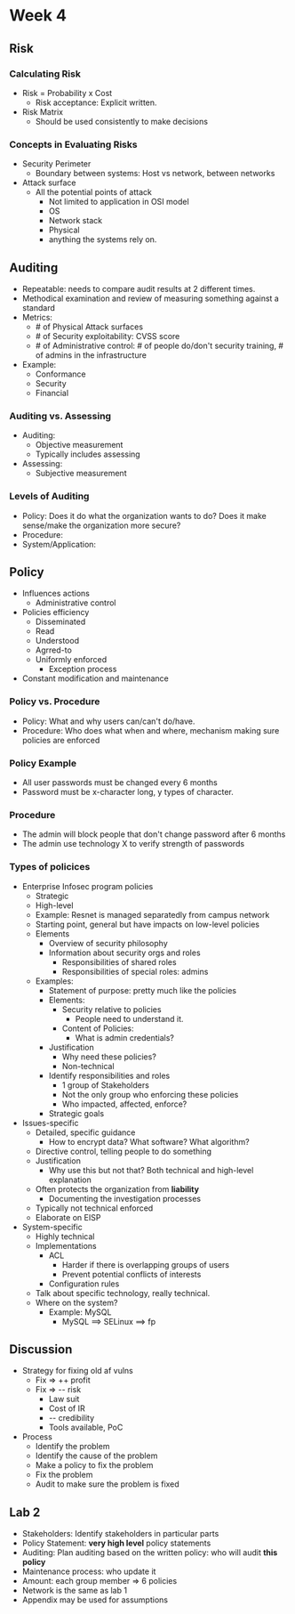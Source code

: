 # Week 4

## Risk

### Calculating Risk

- Risk = Probability x Cost
    - Risk acceptance: Explicit written.
- Risk Matrix
    - Should be used consistently to make decisions

### Concepts in Evaluating Risks

- Security Perimeter
    - Boundary between systems: Host vs network, between networks
- Attack surface
    - All the potential points of attack
        - Not limited to application in OSI model
        - OS
        - Network stack
        - Physical
        - anything the systems rely on.

## Auditing
- Repeatable: needs to compare audit results at 2 different times.
- Methodical examination and review of measuring something against a standard
- Metrics:
    - \# of Physical Attack surfaces
    - \# of Security exploitability: CVSS score
    - \# of Administrative control: \# of people do/don't security training, \# of admins in the infrastructure
- Example:
    - Conformance
    - Security
    - Financial

### Auditing vs. Assessing
- Auditing:
    - Objective measurement
    - Typically includes assessing
- Assessing:
    - Subjective measurement

### Levels of Auditing
- Policy: Does it do what the organization wants to do? Does it make sense/make the organization more secure?
- Procedure: 
- System/Application: 

## Policy
- Influences actions    
    - Administrative control
- Policies efficiency
    - Disseminated
    - Read
    - Understood
    - Agrred-to
    - Uniformly enforced
        - Exception process
- Constant modification and maintenance

### Policy vs. Procedure
- Policy: What and why users can/can't do/have.
- Procedure: Who does what when and where, mechanism making sure policies are enforced

### Policy Example
- All user passwords must be changed every 6 months
- Password must be x-character long, y types of character.

### Procedure
- The admin will block people that don't change password after 6 months
- The admin use technology X to verify strength of passwords

### Types of policices
- Enterprise Infosec program policies
    - Strategic
    - High-level
    - Example: Resnet is managed separatedly from campus network
    - Starting point, general but have impacts on low-level policies
    - Elements
        - Overview of security philosophy
        - Information about security orgs and roles
            - Responsibilities of shared roles
            - Responsibilities of special roles: admins
    - Examples:
        - Statement of purpose: pretty much like the policies
        - Elements:
            - Security relative to policies
                - People need to understand it.
            - Content of Policies:
                - What is admin credentials?
        - Justification
            - Why need these policies?
            - Non-technical
        - Identify responsibilities and roles
            - 1 group of Stakeholders
            - Not the only group who enforcing these policies
            - Who impacted, affected, enforce?
        - Strategic goals
- Issues-specific
    - Detailed, specific guidance
        - How to encrypt data? What software? What algorithm?
    - Directive control, telling people to do something
    - Justification
        - Why use this but not that? Both technical and high-level explanation
    - Often protects the organization from **liability**
        - Documenting the investigation processes
    - Typically not technical enforced
    - Elaborate on EISP
- System-specific
    - Highly technical
    - Implementations
        - ACL
            - Harder if there is overlapping groups of users
            - Prevent potential conflicts of interests
        - Configuration rules
    - Talk about specific technology, really technical.
    - Where on the system?
        - Example: MySQL
            - MySQL ==> SELinux ==> fp

## Discussion
- Strategy for fixing old af vulns
    - Fix => ++ profit
    - Fix => -- risk
        - Law suit
        - Cost of IR
        - -- credibility
        - Tools available, PoC
- Process
    - Identify the problem
    - Identify the cause of the problem
    - Make a policy to fix the problem
    - Fix the problem
    - Audit to make sure the problem is fixed

## Lab 2

- Stakeholders: Identify stakeholders in particular parts
- Policy Statement: **very high level** policy statements
- Auditing: Plan auditing based on the written policy: who will audit **this policy**
- Maintenance process: who update it
- Amount: each group member => 6 policies
- Network is the same as lab 1
- Appendix may be used for assumptions